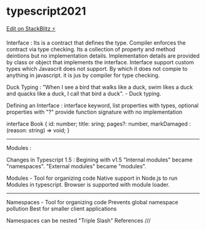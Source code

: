 # typescript2021

[Edit on StackBlitz ⚡️](https://stackblitz.com/edit/typescript2021)

Interface : 
Its is a contract that defines the type.
Compiler enforces the contract via type checking.
Its a collection of property and method deintions but no implementation details.
Implementation details are provided by class or object that implements the interface.
Interface support custom types which Javascrit does not support. By which it does not compie to anything in javascript. it is jus by compiler for type checking.

Duck Typing :
"When I see a bird that walks like a duck, swim likes a duck and quacks like a duck, I call that bird a duck". - Duck typing.

Defining an Interface :
interface keyword,
list properties with types,
optional properties with "?"
provide function signature with no implementation

interface Book {
  id: number;
  title: sring;
  pages?: number,
  markDamaged : (reason: string) => void; 
}


----------------------------------------------------------------

Modules :

Changes in Typescript 1.5 :
Begining with v1.5 
"Internal modules" became "namespaces".
"External modules" became "modules".

Modules -
Tool for organizing code
Native support in Node.js to run Modules in typescript.
Browser is supported with module loader.

-------------------------------------------------------------------

Namespaces - 
Tool for organizing code
Prevents global namespace pollution
Best for smaller client applications

Namespaces can be nested
"Triple Slash" References
///<refernce path = membership.ts />


